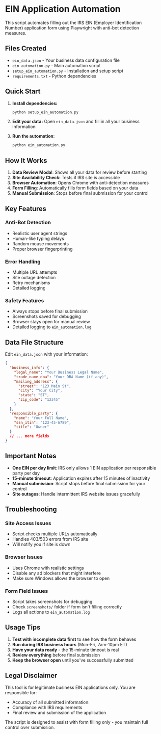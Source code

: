 # EIN Application Automation

This script automates filling out the IRS EIN (Employer Identification Number) application form using Playwright with anti-bot detection measures.

## Files Created

- `ein_data.json` - Your business data configuration file
- `ein_automation.py` - Main automation script
- `setup_ein_automation.py` - Installation and setup script
- `requirements.txt` - Python dependencies

## Quick Start

1. **Install dependencies:**
   ```bash
   python setup_ein_automation.py
   ```

2. **Edit your data:**
   Open `ein_data.json` and fill in all your business information

3. **Run the automation:**
   ```bash
   python ein_automation.py
   ```

## How It Works

1. **Data Review Modal**: Shows all your data for review before starting
2. **Site Availability Check**: Tests if IRS site is accessible
3. **Browser Automation**: Opens Chrome with anti-detection measures
4. **Form Filling**: Automatically fills form fields based on your data
5. **Manual Submission**: Stops before final submission for your control

## Key Features

### Anti-Bot Detection
- Realistic user agent strings
- Human-like typing delays
- Random mouse movements
- Proper browser fingerprinting

### Error Handling
- Multiple URL attempts
- Site outage detection
- Retry mechanisms
- Detailed logging

### Safety Features
- Always stops before final submission
- Screenshots saved for debugging
- Browser stays open for manual review
- Detailed logging to `ein_automation.log`

## Data File Structure

Edit `ein_data.json` with your information:

```json
{
  "business_info": {
    "legal_name": "Your Business Legal Name",
    "trade_name_dba": "Your DBA Name (if any)",
    "mailing_address": {
      "street": "123 Main St",
      "city": "Your City",
      "state": "ST",
      "zip_code": "12345"
    }
  },
  "responsible_party": {
    "name": "Your Full Name",
    "ssn_itin": "123-45-6789",
    "title": "Owner"
  }
  // ... more fields
}
```

## Important Notes

- **One EIN per day limit**: IRS only allows 1 EIN application per responsible party per day
- **15-minute timeout**: Application expires after 15 minutes of inactivity
- **Manual submission**: Script stops before final submission for your control
- **Site outages**: Handle intermittent IRS website issues gracefully

## Troubleshooting

### Site Access Issues
- Script checks multiple URLs automatically
- Handles 403/503 errors from IRS site
- Will notify you if site is down

### Browser Issues
- Uses Chrome with realistic settings
- Disable any ad blockers that might interfere
- Make sure Windows allows the browser to open

### Form Field Issues
- Script takes screenshots for debugging
- Check `screenshots/` folder if form isn't filling correctly
- Logs all actions to `ein_automation.log`

## Usage Tips

1. **Test with incomplete data first** to see how the form behaves
2. **Run during IRS business hours** (Mon-Fri, 7am-10pm ET)
3. **Have your data ready** - the 15-minute timeout is real
4. **Review everything** before final submission
5. **Keep the browser open** until you've successfully submitted

## Legal Disclaimer

This tool is for legitimate business EIN applications only. You are responsible for:
- Accuracy of all submitted information
- Compliance with IRS requirements
- Final review and submission of the application

The script is designed to assist with form filling only - you maintain full control over submission.